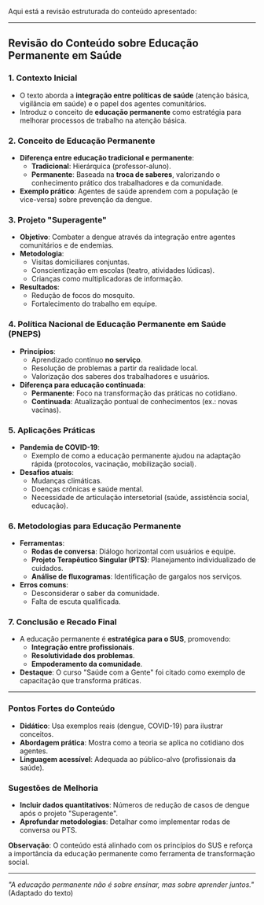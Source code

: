 Aqui está a revisão estruturada do conteúdo apresentado:

---

## **Revisão do Conteúdo sobre Educação Permanente em Saúde**  

### **1. Contexto Inicial**  
- O texto aborda a **integração entre políticas de saúde** (atenção básica, vigilância em saúde) e o papel dos agentes comunitários.  
- Introduz o conceito de **educação permanente** como estratégia para melhorar processos de trabalho na atenção básica.  

### **2. Conceito de Educação Permanente**  
- **Diferença entre educação tradicional e permanente**:  
  - **Tradicional**: Hierárquica (professor-aluno).  
  - **Permanente**: Baseada na **troca de saberes**, valorizando o conhecimento prático dos trabalhadores e da comunidade.  
- **Exemplo prático**: Agentes de saúde aprendem com a população (e vice-versa) sobre prevenção da dengue.  

### **3. Projeto "Superagente"**  
- **Objetivo**: Combater a dengue através da integração entre agentes comunitários e de endemias.  
- **Metodologia**:  
  - Visitas domiciliares conjuntas.  
  - Conscientização em escolas (teatro, atividades lúdicas).  
  - Crianças como multiplicadoras de informação.  
- **Resultados**:  
  - Redução de focos do mosquito.  
  - Fortalecimento do trabalho em equipe.  

### **4. Política Nacional de Educação Permanente em Saúde (PNEPS)**  
- **Princípios**:  
  - Aprendizado contínuo **no serviço**.  
  - Resolução de problemas a partir da realidade local.  
  - Valorização dos saberes dos trabalhadores e usuários.  
- **Diferença para educação continuada**:  
  - **Permanente**: Foco na transformação das práticas no cotidiano.  
  - **Continuada**: Atualização pontual de conhecimentos (ex.: novas vacinas).  

### **5. Aplicações Práticas**  
- **Pandemia de COVID-19**:  
  - Exemplo de como a educação permanente ajudou na adaptação rápida (protocolos, vacinação, mobilização social).  
- **Desafios atuais**:  
  - Mudanças climáticas.  
  - Doenças crônicas e saúde mental.  
  - Necessidade de articulação intersetorial (saúde, assistência social, educação).  

### **6. Metodologias para Educação Permanente**  
- **Ferramentas**:  
  - **Rodas de conversa**: Diálogo horizontal com usuários e equipe.  
  - **Projeto Terapêutico Singular (PTS)**: Planejamento individualizado de cuidados.  
  - **Análise de fluxogramas**: Identificação de gargalos nos serviços.  
- **Erros comuns**:  
  - Desconsiderar o saber da comunidade.  
  - Falta de escuta qualificada.  

### **7. Conclusão e Recado Final**  
- A educação permanente é **estratégica para o SUS**, promovendo:  
  - **Integração entre profissionais**.  
  - **Resolutividade dos problemas**.  
  - **Empoderamento da comunidade**.  
- **Destaque**: O curso "Saúde com a Gente" foi citado como exemplo de capacitação que transforma práticas.  

---

### **Pontos Fortes do Conteúdo**  
- **Didático**: Usa exemplos reais (dengue, COVID-19) para ilustrar conceitos.  
- **Abordagem prática**: Mostra como a teoria se aplica no cotidiano dos agentes.  
- **Linguagem acessível**: Adequada ao público-alvo (profissionais da saúde).  

### **Sugestões de Melhoria**  
- **Incluir dados quantitativos**: Números de redução de casos de dengue após o projeto "Superagente".  
- **Aprofundar metodologias**: Detalhar como implementar rodas de conversa ou PTS.  

**Observação**: O conteúdo está alinhado com os princípios do SUS e reforça a importância da educação permanente como ferramenta de transformação social.  

---  
*"A educação permanente não é sobre ensinar, mas sobre aprender juntos."* (Adaptado do texto)